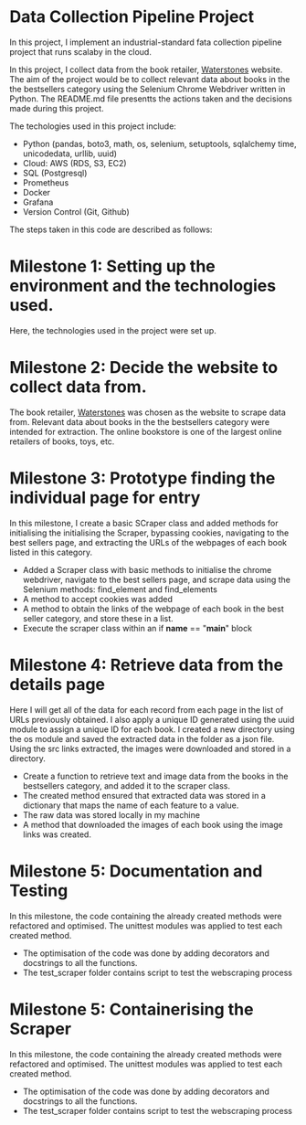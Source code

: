# Data Collection Pipeline Project

In this project, I implement an industrial-standard fata collection pipeline project that runs scalaby in the cloud.

In this project, I collect data from the book retailer, [Waterstones](https://www.waterstones.com/)  website. The aim of the project would be to collect relevant data about books in the the bestsellers category using the Selenium Chrome Webdriver written in Python. The README.md file presentts the actions taken and the decisions made during this project.

The techologies used in this project include:
* Python (pandas, boto3, math, os, selenium, setuptools, sqlalchemy time, unicodedata, urllib, uuid)
* Cloud: AWS (RDS, S3, EC2)
* SQL (Postgresql)
* Prometheus
* Docker
* Grafana
* Version Control (Git, Github)

The steps taken in this code are described as follows:

# Milestone 1: Setting up the environment and the technologies used.
Here, the technologies used in the project were set up.

# Milestone 2: Decide the website to collect data from.
The book retailer, [Waterstones](https://www.waterstones.com/) was chosen as the website to scrape data from. Relevant data about books in the the bestsellers category were intended for extraction. The online bookstore is one of the largest online retailers of books, toys, etc.

# Milestone 3: Prototype finding the individual page for entry
In this milestone, I create a basic SCraper class and added methods for initialising the initialising the Scraper, bypassing cookies, navigating to the best sellers page, and extracting the URLs of the webpages of each book listed in this category.

* Added a Scraper class with basic methods to initialise the chrome webdriver, navigate to the best sellers page, and scrape data using the Selenium methods: find_element and find_elements
* A method to accept cookies was added
* A method to obtain the links of the webpage of each book in the best seller category, and store these in a list.
* Execute the scraper class within an if __name__ == "__main__" block

# Milestone 4: Retrieve data from the details page
Here I will get all of the data for each record from each page in the list of URLs previously obtained. I also apply a unique ID generated using the uuid module to assign a unique ID for each book. I created a new directory using the os module and saved the extracted data in the folder as a json file. Using the src links extracted, the images were downloaded and stored in a directory. 

* Create a function to retrieve text and image data from the books in the bestsellers category, and added it to the scraper class.
* The created method ensured that extracted data was stored in a dictionary that maps the name of each feature to a value.
* The raw data was stored locally in my machine
* A method that downloaded the images of each book using the image links was created.

# Milestone 5: Documentation and Testing
In this milestone, the code containing the already created methods were refactored and optimised. The unittest modules was applied to test each created method.

* The optimisation of the code was done by adding decorators and docstrings to all the functions.
* The test_scraper folder contains script to test the webscraping process

# Milestone 5: Containerising the Scraper
In this milestone, the code containing the already created methods were refactored and optimised. The unittest modules was applied to test each created method.

* The optimisation of the code was done by adding decorators and docstrings to all the functions.
* The test_scraper folder contains script to test the webscraping process
